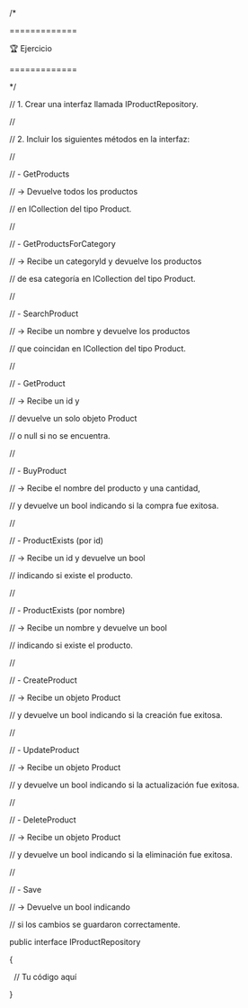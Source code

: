 /\*

=============

🏆 Ejercicio 

=============

\*/

// 1. Crear una interfaz llamada IProductRepository.

//

// 2. Incluir los siguientes métodos en la interfaz:

//

//    - GetProducts

//        → Devuelve todos los productos

//          en ICollection del tipo Product.

//

//    - GetProductsForCategory

//        → Recibe un categoryId y devuelve los productos

//          de esa categoría en ICollection del tipo Product.

//

//    - SearchProduct

//        → Recibe un nombre y devuelve los productos

//          que coincidan en ICollection del tipo Product.

//

//    - GetProduct

//        → Recibe un id y 

//          devuelve un solo objeto Product

//          o null si no se encuentra.

//

//    - BuyProduct

//        → Recibe el nombre del producto y una cantidad,

//          y devuelve un bool indicando si la compra fue exitosa.

//

//    - ProductExists (por id)

//        → Recibe un id y devuelve un bool

//          indicando si existe el producto.

//

//    - ProductExists (por nombre)

//        → Recibe un nombre y devuelve un bool

//          indicando si existe el producto.

//

//    - CreateProduct

//        → Recibe un objeto Product 

//          y devuelve un bool indicando si la creación fue exitosa.

//

//    - UpdateProduct

//        → Recibe un objeto Product

//          y devuelve un bool indicando si la actualización fue exitosa.

//

//    - DeleteProduct

//        → Recibe un objeto Product

//          y devuelve un bool indicando si la eliminación fue exitosa.

//

//    - Save

//        → Devuelve un bool indicando

//          si los cambios se guardaron correctamente.

public interface IProductRepository

{

&nbsp; // Tu código aquí

}

